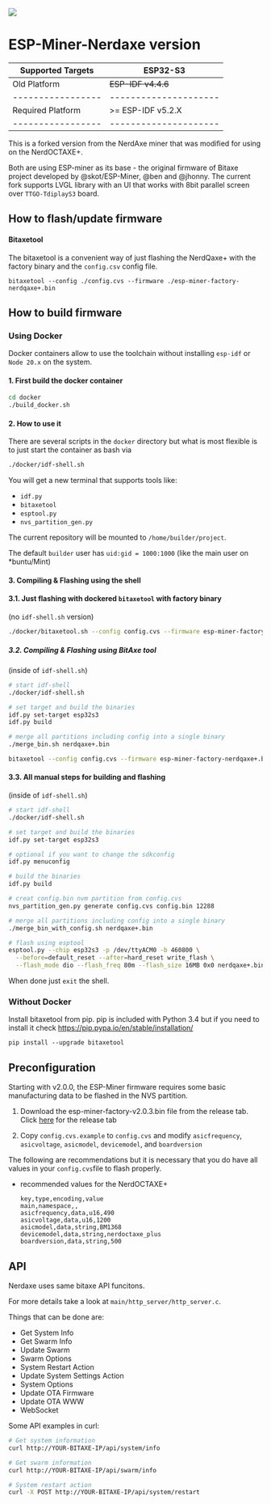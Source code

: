 [![](https://dcbadge.vercel.app/api/server/3E8ca2dkcC)](https://discord.gg/3E8ca2dkcC)

# ESP-Miner-Nerdaxe version

| Supported Targets | ESP32-S3              |
| ----------------- | --------------------- |
| Old Platform      | ~~ESP-IDF v4.4.6~~        |
| ----------------- | --------------------- |
| Required Platform | >= ESP-IDF v5.2.X       | Update!
| ----------------- | --------------------- |

This is a forked version from the NerdAxe miner that was modified for using on the NerdOCTAXE+.

Both are using ESP-miner as its base - the original firmware of Bitaxe project developed by @skot/ESP-Miner, @ben and @jhonny.
The current fork supports LVGL library with an UI that works with 8bit parallel screen over `TTGO-TdiplayS3` board.



## How to flash/update firmware


#### Bitaxetool

The bitaxetool is a convenient way of just flashing the NerdQaxe+ with the factory binary and the `config.csv` config file.

```
bitaxetool --config ./config.cvs --firmware ./esp-miner-factory-nerdqaxe+.bin
```


## How to build firmware

### Using Docker

Docker containers allow to use the toolchain without installing `esp-idf` or `Node 20.x` on the system.

#### 1. First build the docker container

```bash
cd docker
./build_docker.sh
```

#### 2. How to use it

There are several scripts in the `docker` directory but what is most flexible is to just start the container as bash via

```bash
./docker/idf-shell.sh
```

You will get a new terminal that supports tools like:
- `idf.py`
- `bitaxetool`
- `esptool.py`
- `nvs_partition_gen.py`

The current repository will be mounted to `/home/builder/project`.

The default `builder` user has `uid:gid = 1000:1000` (like the main user on *buntu/Mint)

#### 3. Compiling & Flashing using the shell

#### 3.1. Just flashing with dockered `bitaxetool` with factory binary

(no `idf-shell.sh` version)

```bash
./docker/bitaxetool.sh --config config.cvs --firmware esp-miner-factory-nerdqaxe+.bin -p /dev/ttyACM0
```

##### 3.2. Compiling & Flashing using BitAxe tool

(inside of `idf-shell.sh`)

```bash
# start idf-shell
./docker/idf-shell.sh

# set target and build the binaries
idf.py set-target esp32s3
idf.py build

# merge all partitions including config into a single binary
./merge_bin.sh nerdqaxe+.bin

bitaxetool --config config.cvs --firmware esp-miner-factory-nerdqaxe+.bin  -p /dev/ttyACM0
```

#### 3.3. All manual steps for building and flashing

(inside of `idf-shell.sh`)

```bash
# start idf-shell
./docker/idf-shell.sh

# set target and build the binaries
idf.py set-target esp32s3

# optional if you want to change the sdkconfig
idf.py menuconfig

# build the binaries
idf.py build

# creat config.bin nvm partition from config.cvs
nvs_partition_gen.py generate config.cvs config.bin 12288

# merge all partitions including config into a single binary
./merge_bin_with_config.sh nerdqaxe+.bin

# flash using esptool
esptool.py --chip esp32s3 -p /dev/ttyACM0 -b 460800 \
  --before=default_reset --after=hard_reset write_flash \
  --flash_mode dio --flash_freq 80m --flash_size 16MB 0x0 nerdqaxe+.bin
```



When done just `exit` the shell.


### Without Docker

Install bitaxetool from pip. pip is included with Python 3.4 but if you need to install it check <https://pip.pypa.io/en/stable/installation/>

```
pip install --upgrade bitaxetool
```

## Preconfiguration

Starting with v2.0.0, the ESP-Miner firmware requires some basic manufacturing data to be flashed in the NVS partition.

1. Download the esp-miner-factory-v2.0.3.bin file from the release tab.
   Click [here](https://github.com/skot/ESP-Miner/releases) for the release tab

2. Copy `config.cvs.example` to `config.cvs` and modify `asicfrequency`, `asicvoltage`, `asicmodel`, `devicemodel`, and `boardversion`

The following are recommendations but it is necessary that you do have all values in your `config.cvs`file to flash properly.

- recommended values for the NerdOCTAXE+

  ```
  key,type,encoding,value
  main,namespace,,
  asicfrequency,data,u16,490
  asicvoltage,data,u16,1200
  asicmodel,data,string,BM1368
  devicemodel,data,string,nerdoctaxe_plus
  boardversion,data,string,500
  ```

## API
Nerdaxe uses same bitaxe API funcitons.

For more details take a look at `main/http_server/http_server.c`.

Things that can be done are:

  - Get System Info
  - Get Swarm Info
  - Update Swarm
  - Swarm Options
  - System Restart Action
  - Update System Settings Action
  - System Options
  - Update OTA Firmware
  - Update OTA WWW
  - WebSocket

Some API examples in curl:
  ```bash
  # Get system information
  curl http://YOUR-BITAXE-IP/api/system/info
  ```
  ```bash
  # Get swarm information
  curl http://YOUR-BITAXE-IP/api/swarm/info
  ```
  ```bash
  # System restart action
  curl -X POST http://YOUR-BITAXE-IP/api/system/restart
  ```

